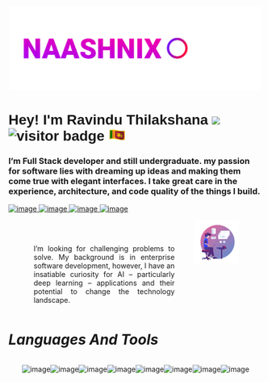 <pre><center><img src="./assets/logo.gif" width="500px" /></center></pre>


<font style="font-family: Helvetica, sans-serif;">

# **Hey! I'm Ravindu Thilakshana** <img src="https://media.giphy.com/media/hvRJCLFzcasrR4ia7z/giphy.gif" width="30px">  ![visitor badge](https://visitor-badge.glitch.me/badge?page_id=naashnix.naashnix) <img src="./assets/sl-flag.gif" width="35px">

</font>

 ### I’m Full Stack developer and still undergraduate. my passion for software lies with dreaming up ideas and making them come true with elegant interfaces. I take great care in the experience, architecture, and code quality of the things I build. 
 
 <a href="https://wa.me/message/VYIMCELYQL42M1"> 
 
 ![image](https://img.shields.io/badge/WhatsApp-25D366?style=for-the-badge&logo=whatsapp&logoColor=white) </a> <a href="https://t.me/naashnix"> ![image](https://img.shields.io/badge/Telegram-2CA5E0?style=for-the-badge&logo=telegram&logoColor=white) </a> <a href="mailto: naashnix@protonmail.com"> ![image](https://img.shields.io/badge/ProtonMail-8B89CC?style=for-the-badge&logo=protonmail&logoColor=white) </a> <a href="https://www.facebook.com/naashnix/"> ![image](https://img.shields.io/badge/Facebook-1877F2?style=for-the-badge&logo=facebook&logoColor=white) </a>

<section style="display:flex;">
<div style="width:80%; margin-left:50px;">
<p style="text-align: justify;">
<br>
<br>
I’m looking for challenging problems to solve. My background is in enterprise software development, however, I have an insatiable curiosity for AI – particularly deep learning – applications and their potential to change the technology landscape. 
</p>
</div>
<div style="width:50%;">
<img src="./assets/picture.png" width="50%" style="margin-left:40px">
</div>
</section>

# ***Languages And Tools***

<div style="display:flex; align-items: center; justify-content: center;">

![image](https://img.shields.io/badge/HTML5-E34F26?style=for-the-badge&logo=html5&logoColor=white)

![image](https://img.shields.io/badge/CSS3-1572B6?style=for-the-badge&logo=css3&logoColor=white)

![image](https://img.shields.io/badge/JavaScript-323330?style=for-the-badge&logo=javascript&logoColor=F7DF1E)

![image](https://img.shields.io/badge/Java-ED8B00?style=for-the-badge&logo=java&logoColor=white)

![image](https://img.shields.io/badge/Dart-0175C2?style=for-the-badge&logo=dart&logoColor=white)

![image](https://img.shields.io/badge/MySQL-005C84?style=for-the-badge&logo=mysql&logoColor=white)

![image](https://img.shields.io/badge/Hibernate-59666C?style=for-the-badge&logo=Hibernate&logoColor=white)

![image](https://img.shields.io/badge/Flutter-02569B?style=for-the-badge&logo=flutter&logoColor=white)
